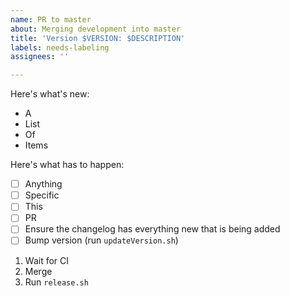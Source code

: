 ```yaml
---
name: PR to master
about: Merging development into master
title: 'Version $VERSION: $DESCRIPTION'
labels: needs-labeling
assignees: ''

---
```


Here's what's new:
- A
- List
- Of
- Items

Here's what has to happen:
- [ ] Anything
- [ ] Specific
- [ ] This
- [ ] PR
- [ ] Ensure the changelog has everything new that is being added
- [ ] Bump version (run `updateVersion.sh`)
1. Wait for CI
1. Merge
1. Run `release.sh`
